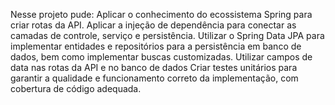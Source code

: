 Nesse projeto pude:
Aplicar o conhecimento do ecossistema Spring para criar rotas da API.
Aplicar a injeção de dependência para conectar as camadas de controle, serviço e persistência.
Utilizar o Spring Data JPA para implementar entidades e repositórios para a persistência em banco de dados, bem como implementar buscas customizadas.
Utilizar campos de data nas rotas da API e no banco de dados
Criar testes unitários para garantir a qualidade e funcionamento correto da implementação, com cobertura de código adequada.
